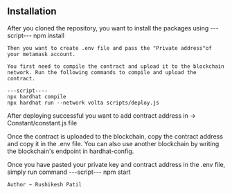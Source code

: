 ## Installation

After you cloned the repository, you want to install the packages using
---script---
npm install
```
Then you want to create .env file and pass the "Private address"of your metamask account.

You first need to compile the contract and upload it to the blockchain network. Run the following commands to compile and upload the contract.

---script----
npx hardhat compile
npx hardhat run --network volta scripts/deploy.js
```
After deploying successful you want to add contract address in -> Constant/constant.js file

Once the contract is uploaded to the blockchain, copy the contract address and copy it in the .env file. You can also use another blockchain by writing the blockchain's endpoint in hardhat-config.

Once you have pasted your private key and contract address in the .env file, simply run command
---script---
npm start
```
Author ~ Rushikesh Patil
